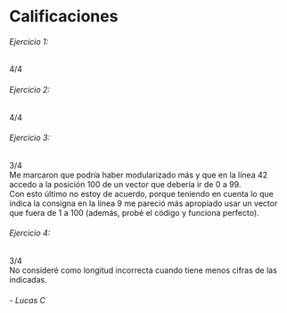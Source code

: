 # Calificaciones

###### Ejercicio 1:
4/4

###### Ejercicio 2:
4/4

###### Ejercicio 3:
3/4  
Me marcaron que podría haber modularizado más y que en la línea 42 accedo a la posición 100 de un vector que debería ir de 0 a 99.  
Con esto último no estoy de acuerdo, porque teniendo en cuenta lo que indica la consigna en la línea 9 me pareció más apropiado usar un vector que fuera de 1 a 100 (además, probé el código y funciona perfecto).

###### Ejercicio 4:
3/4  
No consideré como longitud incorrecta cuando tiene menos cifras de las indicadas.

###### - _Lucas C_
